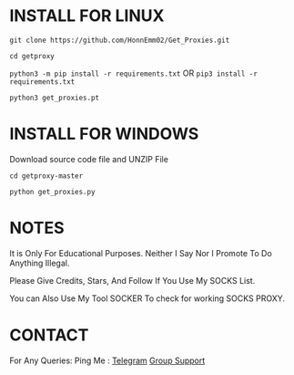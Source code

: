 # INSTALL FOR LINUX

`git clone https://github.com/HonnEmm02/Get_Proxies.git`

`cd getproxy`

`python3 -m pip install -r requirements.txt` OR `pip3 install -r requirements.txt`

`python3 get_proxies.pt`

# INSTALL FOR WINDOWS

Download source code file and UNZIP File

`cd getproxy-master`

`python get_proxies.py`

# NOTES
It is Only For Educational Purposes. Neither I Say Nor I Promote To Do Anything Illegal.

Please Give Credits, Stars, And Follow If You Use My SOCKS List.

You can Also Use My Tool SOCKER To check for working SOCKS PROXY.

# CONTACT
For Any Queries:
Ping Me : [Telegram](https://t.me/codeilde02)
          [Group Support](https://t.me/codeildesp)